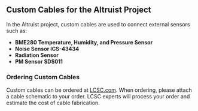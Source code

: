 
## Custom Cables for the Altruist Project

In the Altruist project, custom cables are used to connect external sensors such as:

- **BME280 Temperature, Humidity, and Pressure Sensor**
- **Noise Sensor ICS-43434**
- **Radiation Sensor**
- **PM Sensor SDS011**

### Ordering Custom Cables

Custom cables can be ordered at [LCSC.com](https://www.lcsc.com/customcables/quote). When ordering, please attach a cable schematic to your order. LCSC experts will process your order and estimate the cost of cable fabrication.
